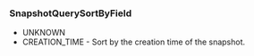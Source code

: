 ### SnapshotQuerySortByField
- UNKNOWN
- CREATION_TIME - Sort by the creation time of the snapshot.
